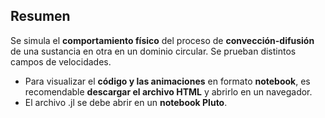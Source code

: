 ## Resumen

Se simula el **comportamiento físico** del proceso de **convección-difusión** de una sustancia en otra en un dominio circular. Se prueban distintos campos de velocidades.

* Para visualizar el **código y las animaciones** en formato **notebook**, es recomendable **descargar el archivo HTML** y abrirlo en un navegador.
* El archivo .jl se debe abrir en un **notebook Pluto**.
